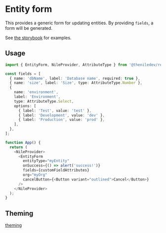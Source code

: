 # Entity form

This provides a generic form for updating entities. By providing `fields`, a form will be generated.

See [the storybook](https://storybook.thenile.dev/?path=/story/entityform--default) for examples.

## Usage

```typescript
import { EntityForm, NileProvider, AttributeType } from '@theniledev/react';

const fields = [
  { name: 'dbName', label: 'Database name', required: true },
  { name: 'size', label: 'Size', type: AttributeType.Number },
  {
    name: 'environment',
    label: 'Environment',
    type: AttributeType.Select,
    options: [
      { label: 'Test', value: 'test' },
      { label: 'Development', value: 'dev' },
      { label: 'Production', value: 'prod' },
    ],
  },
];

function App() {
  return (
    <NileProvider>
      <EntityForm
        entityType="myEntity"
        onSuccess={() => alert('success!')}
        fields={customFieldAttributes}
        org="myOrg"
        cancelButton={<Button variant="outlined">Cancel</Button>}
      />
    </NileProvider>
  );
}
```

## Theming

[theming](../../../README.md#UI%20customization)
